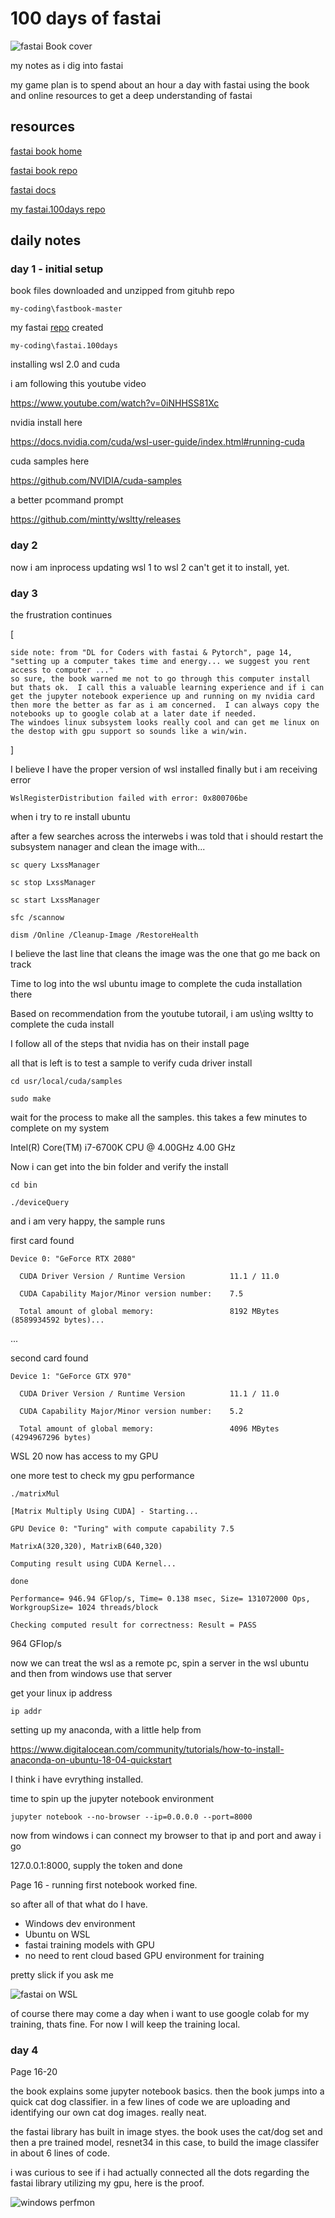 
# 100 days of fastai
![fastai Book cover](images/fastai-book-cover.jpg "Deep Learning for Coders with fastai & PyTorch, AI Applications without a PhD, Book Cover")

my notes as i dig into fastai

my game plan is to spend about an hour a day with fastai using the book and online resources to get a deep understanding of fastai

## resources
[fastai book home](https://book.fast.ai "fastai book home")

[fastai book repo](https://github.com/fastai/fastbook "fastai book repo")

[fastai docs](https://docs.fast.ai/ "fastai docs")

[my fastai.100days repo](https://github.com/philipwalsh/fastai.100days "my fastai.100days repo")

## daily notes
### day 1 - initial setup

book files downloaded and unzipped from gituhb repo

`my-coding\fastbook-master`

my fastai [repo](https://github.com/philipwalsh/fastai.100days "my fastai.100days repo") created

`my-coding\fastai.100days`


installing wsl 2.0 and cuda

i am following this youtube video

https://www.youtube.com/watch?v=0iNHHSS81Xc

nvidia install here

https://docs.nvidia.com/cuda/wsl-user-guide/index.html#running-cuda


cuda samples here

https://github.com/NVIDIA/cuda-samples

a better pcommand prompt

https://github.com/mintty/wsltty/releases



### day 2

now i am inprocess updating wsl 1 to wsl 2
can't get it to install, yet.  


### day 3
the frustration continues



[

    side note: from "DL for Coders with fastai & Pytorch", page 14, "setting up a computer takes time and energy... we suggest you rent access to computer ..."
    so sure, the book warned me not to go through this computer install but thats ok.  I call this a valuable learning experience and if i can get the jupyter notebook experience up and running on my nvidia card then more the better as far as i am concerned.  I can always copy the notebooks up to google colab at a later date if needed.    
    The windoes linux subsystem looks really cool and can get me linux on the destop with gpu support so sounds like a win/win.

]




I believe I have the proper version of wsl installed finally but i am receiving error

`WslRegisterDistribution failed with error: 0x800706be`

when i try to re install ubuntu

after a few searches across the interwebs i was told that i should restart the subsystem nanager and clean the image with...

`sc query LxssManager`

`sc stop LxssManager`

`sc start LxssManager`

`sfc /scannow`

`dism /Online /Cleanup-Image /RestoreHealth`

I believe the last line that cleans the image was the one that go me back on track

Time to log into the wsl ubuntu image to complete the cuda installation there

Based on recommendation from the youtube tutorail, i am us\ing wsltty to complete the cuda install

I follow all of the steps that nvidia has on their install page

all that is left is to test a sample to verify cuda driver install

`cd usr/local/cuda/samples`

`sudo make`

wait for the process to make all the samples.  this takes a few minutes to complete on my system

Intel(R) Core(TM) i7-6700K CPU @ 4.00GHz   4.00 GHz


Now i can get into the bin folder and verify the install


`cd bin`

`./deviceQuery`


and i am very happy, the sample runs

first card found

`Device 0: "GeForce RTX 2080"`

`  CUDA Driver Version / Runtime Version          11.1 / 11.0`

`  CUDA Capability Major/Minor version number:    7.5`

`  Total amount of global memory:                 8192 MBytes (8589934592 bytes)...`

...

second card found

`Device 1: "GeForce GTX 970"`

`  CUDA Driver Version / Runtime Version          11.1 / 11.0`

`  CUDA Capability Major/Minor version number:    5.2`

`  Total amount of global memory:                 4096 MBytes (4294967296 bytes)`

WSL 20 now has access to my GPU

one more test to check my gpu performance

`./matrixMul`

`[Matrix Multiply Using CUDA] - Starting...`

`GPU Device 0: "Turing" with compute capability 7.5`

`MatrixA(320,320), MatrixB(640,320)`

`Computing result using CUDA Kernel...`

`done`

`Performance= 946.94 GFlop/s, Time= 0.138 msec, Size= 131072000 Ops, WorkgroupSize= 1024 threads/block`

`Checking computed result for correctness: Result = PASS`

964 GFlop/s

now we can treat the wsl as a remote pc, spin a server in the wsl ubuntu and then from windows use that server

get your linux ip address

`ip addr`

setting up my anaconda, with a little help from 

https://www.digitalocean.com/community/tutorials/how-to-install-anaconda-on-ubuntu-18-04-quickstart



I think i have evrything installed.

time to spin up the jupyter notebook environment

`jupyter notebook --no-browser --ip=0.0.0.0 --port=8000`

now from windows i can connect my browser to that ip and port and away i go

127.0.0.1:8000, supply the token and done

Page 16 - running first notebook worked fine.  


so after all of that what do I have.

- Windows dev environment
- Ubuntu on WSL
- fastai training models with GPU
- no need to rent cloud based GPU environment for training

pretty slick if you ask me

![fastai on WSL](images/fastai-on-wsl.jpg "Window Performance Monito showing GPU utilization whil running fastai on Windows Linux Subsystem")

of course there may come a day when i want to use google colab for my training, thats fine.  For now I will keep the training local.




### day 4

Page 16-20

the book explains some jupyter notebook basics.  then the book jumps into a quick cat dog classifier.  in a few lines of code we are uploading and identifying our own cat dog images.  really neat.

the fastai library has built in image styes.  the book uses the cat/dog set and then a pre trained model, resnet34 in this case, to build the image classifer in about 6 lines of code.

i was curious to see if i had actually connected all the dots regarding the fastai library utilizing my gpu, here is the proof.

![windows perfmon](images/gpu-perf-mon.jpg "Window Performance Monito showing GPU utilization whil running fastai on Windows Linux Subsystem")

